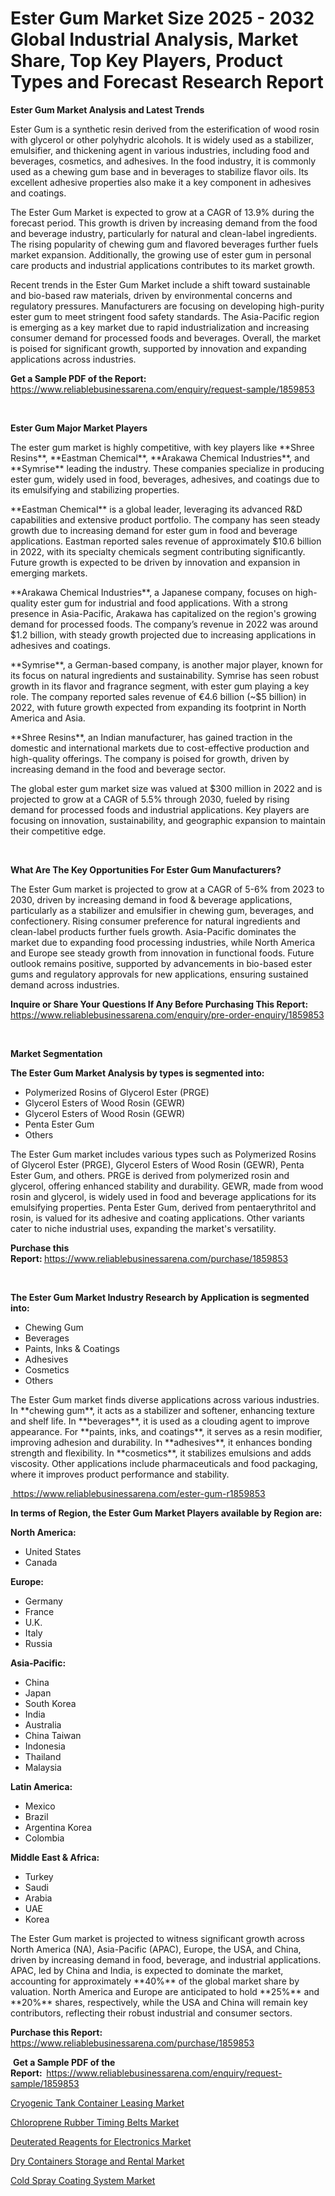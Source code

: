 <p><h1>Ester Gum Market Size 2025 - 2032 Global Industrial Analysis, Market Share, Top Key Players, Product Types and Forecast Research Report</h1></p><p><strong>Ester Gum Market Analysis and Latest Trends</strong></p>
<p><p>Ester Gum is a synthetic resin derived from the esterification of wood rosin with glycerol or other polyhydric alcohols. It is widely used as a stabilizer, emulsifier, and thickening agent in various industries, including food and beverages, cosmetics, and adhesives. In the food industry, it is commonly used as a chewing gum base and in beverages to stabilize flavor oils. Its excellent adhesive properties also make it a key component in adhesives and coatings.</p><p>The Ester Gum Market is expected to grow at a CAGR of 13.9% during the forecast period. This growth is driven by increasing demand from the food and beverage industry, particularly for natural and clean-label ingredients. The rising popularity of chewing gum and flavored beverages further fuels market expansion. Additionally, the growing use of ester gum in personal care products and industrial applications contributes to its market growth.</p><p>Recent trends in the Ester Gum Market include a shift toward sustainable and bio-based raw materials, driven by environmental concerns and regulatory pressures. Manufacturers are focusing on developing high-purity ester gum to meet stringent food safety standards. The Asia-Pacific region is emerging as a key market due to rapid industrialization and increasing consumer demand for processed foods and beverages. Overall, the market is poised for significant growth, supported by innovation and expanding applications across industries.</p></p>
<p><strong>Get a Sample PDF of the Report:&nbsp;</strong> <a href="https://www.reliablebusinessarena.com/enquiry/request-sample/1859853?utm_campaign=1902&utm_medium=2&utm_source=Github&utm_content=ia&utm_term=24012025&utm_id=ester-gum">https://www.reliablebusinessarena.com/enquiry/request-sample/1859853</a></p>
<p>&nbsp;</p>
<p><strong>Ester Gum Major Market Players</strong></p>
<p><p>The ester gum market is highly competitive, with key players like **Shree Resins**, **Eastman Chemical**, **Arakawa Chemical Industries**, and **Symrise** leading the industry. These companies specialize in producing ester gum, widely used in food, beverages, adhesives, and coatings due to its emulsifying and stabilizing properties.</p><p>**Eastman Chemical** is a global leader, leveraging its advanced R&D capabilities and extensive product portfolio. The company has seen steady growth due to increasing demand for ester gum in food and beverage applications. Eastman reported sales revenue of approximately $10.6 billion in 2022, with its specialty chemicals segment contributing significantly. Future growth is expected to be driven by innovation and expansion in emerging markets.</p><p>**Arakawa Chemical Industries**, a Japanese company, focuses on high-quality ester gum for industrial and food applications. With a strong presence in Asia-Pacific, Arakawa has capitalized on the region's growing demand for processed foods. The company’s revenue in 2022 was around $1.2 billion, with steady growth projected due to increasing applications in adhesives and coatings.</p><p>**Symrise**, a German-based company, is another major player, known for its focus on natural ingredients and sustainability. Symrise has seen robust growth in its flavor and fragrance segment, with ester gum playing a key role. The company reported sales revenue of €4.6 billion (~$5 billion) in 2022, with future growth expected from expanding its footprint in North America and Asia.</p><p>**Shree Resins**, an Indian manufacturer, has gained traction in the domestic and international markets due to cost-effective production and high-quality offerings. The company is poised for growth, driven by increasing demand in the food and beverage sector.</p><p>The global ester gum market size was valued at $300 million in 2022 and is projected to grow at a CAGR of 5.5% through 2030, fueled by rising demand for processed foods and industrial applications. Key players are focusing on innovation, sustainability, and geographic expansion to maintain their competitive edge.</p></p>
<p>&nbsp;</p>
<p><strong>What Are The Key Opportunities For Ester Gum Manufacturers?</strong></p>
<p><p>The Ester Gum market is projected to grow at a CAGR of 5-6% from 2023 to 2030, driven by increasing demand in food & beverage applications, particularly as a stabilizer and emulsifier in chewing gum, beverages, and confectionery. Rising consumer preference for natural ingredients and clean-label products further fuels growth. Asia-Pacific dominates the market due to expanding food processing industries, while North America and Europe see steady growth from innovation in functional foods. Future outlook remains positive, supported by advancements in bio-based ester gums and regulatory approvals for new applications, ensuring sustained demand across industries.</p></p>
<p><strong>Inquire or Share Your Questions If Any Before Purchasing This Report:</strong> <a href="https://www.reliablebusinessarena.com/enquiry/pre-order-enquiry/1859853?utm_campaign=1902&utm_medium=2&utm_source=Github&utm_content=ia&utm_term=24012025&utm_id=ester-gum">https://www.reliablebusinessarena.com/enquiry/pre-order-enquiry/1859853</a></p>
<p>&nbsp;</p>
<p><strong>Market Segmentation</strong></p>
<p><strong>The Ester Gum Market Analysis by types is segmented into:</strong></p>
<p><ul><li>Polymerized Rosins of Glycerol Ester (PRGE)</li><li>Glycerol Esters of Wood Rosin (GEWR)</li><li>Glycerol Esters of Wood Rosin (GEWR)</li><li>Penta Ester Gum</li><li>Others</li></ul></p>
<p><p>The Ester Gum market includes various types such as Polymerized Rosins of Glycerol Ester (PRGE), Glycerol Esters of Wood Rosin (GEWR), Penta Ester Gum, and others. PRGE is derived from polymerized rosin and glycerol, offering enhanced stability and durability. GEWR, made from wood rosin and glycerol, is widely used in food and beverage applications for its emulsifying properties. Penta Ester Gum, derived from pentaerythritol and rosin, is valued for its adhesive and coating applications. Other variants cater to niche industrial uses, expanding the market's versatility.</p></p>
<p><strong>Purchase this Report:&nbsp;</strong><a href="https://www.reliablebusinessarena.com/purchase/1859853?utm_campaign=1902&utm_medium=2&utm_source=Github&utm_content=ia&utm_term=24012025&utm_id=ester-gum">https://www.reliablebusinessarena.com/purchase/1859853</a></p>
<p>&nbsp;</p>
<p><strong>The Ester Gum Market Industry Research by Application is segmented into:</strong></p>
<p><ul><li>Chewing Gum</li><li>Beverages</li><li>Paints, Inks & Coatings</li><li>Adhesives</li><li>Cosmetics</li><li>Others</li></ul></p>
<p><p>The Ester Gum market finds diverse applications across various industries. In **chewing gum**, it acts as a stabilizer and softener, enhancing texture and shelf life. In **beverages**, it is used as a clouding agent to improve appearance. For **paints, inks, and coatings**, it serves as a resin modifier, improving adhesion and durability. In **adhesives**, it enhances bonding strength and flexibility. In **cosmetics**, it stabilizes emulsions and adds viscosity. Other applications include pharmaceuticals and food packaging, where it improves product performance and stability.</p></p>
<p><a href="https://www.reliablebusinessarena.com/ester-gum-r1859853?utm_campaign=1902&utm_medium=2&utm_source=Github&utm_content=ia&utm_term=24012025&utm_id=ester-gum">&nbsp;https://www.reliablebusinessarena.com/ester-gum-r1859853</a></p>
<p><strong>In terms of Region, the Ester Gum Market Players available by Region are:</strong></p>
<p>
    <p> <strong> North America: </strong>
        <ul>
            <li>United States</li>
            <li>Canada</li>
        </ul>
        </p> 
    <p> <strong> Europe: </strong>
        <ul>
            <li>Germany</li>
            <li>France</li>
            <li>U.K.</li>
            <li>Italy</li>
            <li>Russia</li>
        </ul>
        </p> 
    <p> <strong> Asia-Pacific: </strong>
        <ul>
            <li>China</li>
            <li>Japan</li>
            <li>South Korea</li>
            <li>India</li>
            <li>Australia</li>
            <li>China Taiwan</li>
            <li>Indonesia</li>
            <li>Thailand</li>
            <li>Malaysia</li>
        </ul>
        </p> 
    <p> <strong> Latin America: </strong>
        <ul>
            <li>Mexico</li>
            <li>Brazil</li>
            <li>Argentina Korea</li>
            <li>Colombia</li>
        </ul>
        </p> 
    <p> <strong> Middle East & Africa: </strong>
        <ul>
            <li>Turkey</li>
            <li>Saudi</li>
            <li>Arabia</li>
            <li>UAE</li>
            <li>Korea</li>
        </ul>
    </p>
    </p>
<p><p>The Ester Gum market is projected to witness significant growth across North America (NA), Asia-Pacific (APAC), Europe, the USA, and China, driven by increasing demand in food, beverage, and industrial applications. APAC, led by China and India, is expected to dominate the market, accounting for approximately **40%** of the global market share by valuation. North America and Europe are anticipated to hold **25%** and **20%** shares, respectively, while the USA and China will remain key contributors, reflecting their robust industrial and consumer sectors.</p></p>
<p><strong>Purchase this Report: </strong><a href="https://www.reliablebusinessarena.com/purchase/1859853?utm_campaign=1902&utm_medium=2&utm_source=Github&utm_content=ia&utm_term=24012025&utm_id=ester-gum">https://www.reliablebusinessarena.com/purchase/1859853</a></p>
<p>&nbsp;<strong>Get a Sample PDF of the Report:&nbsp;&nbsp;</strong><a href="https://www.reliablebusinessarena.com/enquiry/request-sample/1859853?utm_campaign=1902&utm_medium=2&utm_source=Github&utm_content=ia&utm_term=24012025&utm_id=ester-gum">https://www.reliablebusinessarena.com/enquiry/request-sample/1859853</a></p>
<p><strong></strong></p>
<p><p><a href="https://www.linkedin.com/pulse/cryogenic-tank-container-leasing-market-expected-continue-its-jqimc?utm_campaign=1902&utm_medium=2&utm_source=Github&utm_content=ia&utm_term=24012025&utm_id=ester-gum">Cryogenic Tank Container Leasing Market</a></p><p><a href="https://www.linkedin.com/pulse/chloroprene-rubber-timing-belts-market-research-report-shows-x77nf?utm_campaign=1902&utm_medium=2&utm_source=Github&utm_content=ia&utm_term=24012025&utm_id=ester-gum">Chloroprene Rubber Timing Belts Market</a></p><p><a href="https://www.linkedin.com/pulse/deuterated-reagents-electronics-market-analysis-striking-cagr-cx5wf?utm_campaign=1902&utm_medium=2&utm_source=Github&utm_content=ia&utm_term=24012025&utm_id=ester-gum">Deuterated Reagents for Electronics Market</a></p><p><a href="https://www.linkedin.com/pulse/outlook-dry-containers-storage-rental-market-2025-2032-ys10c?utm_campaign=1902&utm_medium=2&utm_source=Github&utm_content=ia&utm_term=24012025&utm_id=ester-gum">Dry Containers Storage and Rental Market</a></p><p><a href="https://www.linkedin.com/pulse/cold-spray-coating-system-market-outlook-from-2025-2032-gtspf?utm_campaign=1902&utm_medium=2&utm_source=Github&utm_content=ia&utm_term=24012025&utm_id=ester-gum">Cold Spray Coating System Market</a></p></p>